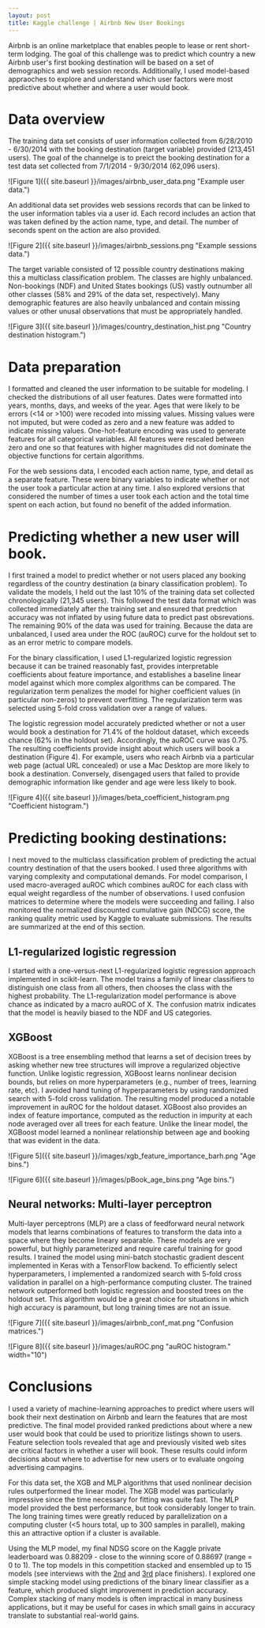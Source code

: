```yaml
---
layout: post
title: Kaggle challenge | Airbnb New User Bookings
---
```


Airbnb is an online marketplace that enables people to lease or rent short-term lodging.  The goal of this challenge was to predict which country a new Airbnb user's first booking destination will be based on a set of demographics and web session records. Additionally, I used model-based appraoches to explore and understand which user factors were most predictive about whether and where a user would book.

# Data overview

The training data set consists of user information collected from 6/28/2010 - 6/30/2014 with the booking destination (target variable) provided (213,451 users).  The goal of the channelge is to preict the booking destination for a test data set collected from 7/1/2014 - 9/30/2014 (62,096 users).  

![Figure 1]({{ site.baseurl }}/images/airbnb_user_data.png "Example user data.")

An additional data set provides web sessions records that can be linked to the user information tables via a user id.  Each record includes an action that was taken defined by the action name, type, and detail.  The number of seconds spent on the action are also provided.  

![Figure 2]({{ site.baseurl }}/images/airbnb_sessions.png "Example sessions data.")

The target variable consisted of 12 possible country destinations making this a multiclass classification problem.  The classes are highly unbalanced.  Non-bookings (NDF) and United States bookings (US) vastly outnumber all other classes (58% and 29% of the data set, respectively).  Many demographic features are also heavily unbalanced and contain missing values or other unusal observations that must be appropriately handled.

![Figure 3]({{ site.baseurl }}/images/country_destination_hist.png "Country destination histogram.")

# Data preparation

I formatted and cleaned the user information to be suitable for modeling.  I checked the distributions of all user features.  Dates were formatted into years, months, days, and weeks of the year.  Ages that were likely to be errors (<14 or >100) were recoded into missing values.  Missing values were not imputed, but were coded as zero and a new feature was added to indicate missing values.  One-hot-feature encoding was used to generate features for all categorical variables.  All features were rescaled between zero and one so that features with higher magnitudes did not dominate the objective functions for certain algorithms.

For the web sessions data, I encoded each action name, type, and detail as a separate feature.  These were binary variables to indicate whether or not the user took a particular action at any time.  I also explored versions that considered the number of times a user took each action and the total time spent on each action, but found no benefit of the added information.


# Predicting whether a new user will book.

I first trained a model to predict whether or not users placed any booking regardless of the country destination (a binary classification problem).  To validate the models, I held out the last 10% of the training data set collected chronologically (21,345 users).  This followed the test data format which was collected immediately after the training set and ensured that predction accuracy was not inflated by using future data to predict past obsrevations.  The remaining 90% of the data was used for training.  Because the data are unbalanced, I used area under the ROC (auROC) curve for the holdout set to as an error metric to compare models.

For the binary classification, I used L1-regularized logistic regression because it can be trained reasonably fast, provides  interpretable coefficients about feature importance, and establishes a baseline linear model against which more complex algorithms can be compared.  The regularization term penalizes the model for higher coefficient values (in particular non-zeros) to prevent overfitting.  The regularization term was selected using 5-fold cross validation over a range of values.

The logistic regression model accurately predicted whether or not a user would book a destination for 71.4% of the holdout dataset, which exceeds chance (62% in the holdout set).  Accordingly, the auROC curve was 0.75.  The resulting coefficients provide insight about which users will book a destination (Figure 4). For example, users who reach Airbnb via a particular web page (actual URL concealed) or use a Mac Desktop are more likely to book a destination.  Conversely, disengaged users that failed to provide demographic information like gender and age were less likely to book.

![Figure 4]({{ site.baseurl }}/images/beta_coefficient_histogram.png "Coefficient histogram.")


# Predicting booking destinations: 

I next moved to the multiclass classification problem of predicting the actual country destination of that the users booked.  I used three algorithms with varying complexity and computational demands. For model comparison, I used macro-averaged auROC which combines auROC for each class with equal weight regardless of the number of observations.  I used confusion matrices to determine where the models were succeeding and failing. I also monitored the normalized discounted cumulative gain (NDCG) score, the ranking quality metric used by Kaggle to evaluate submissions. The results are summarized at the end of this section.

## L1-regularized logistic regression
I started with a one-versus-next L1-regularized logistic regression approach implemented in scikit-learn.  The model trains a family of linear classifiers to distinguish one class from all others, then chooses the class with the highest probability.  The L1-regularization model performance is above chance as indicated by a macro auROC of X.  The confusion matrix indicates that the model is heavily biased to the NDF and US categories.  

## XGBoost
XGBoost is a tree ensembling method that learns a set of decision trees by asking whether new tree structures will improve a regularized objective function. Unlike logistic regression, XGBoost learns nonlinear decision bounds, but relies on more hyperparameters (e.g., number of trees, learning rate, etc).  I avoided hand tuning of hyperparameters by using randomized search with 5-fold cross validation.  The resulting model  produced a notable improvement in auROC for the holdout dataset. XGBoost also provides an index of feature importance, computed as the reduction in impurity at each node averaged over all trees for each feature.  Unlike the linear model, the XGBoost model learned a nonlinear relationship between age and booking that was evident in the data.

![Figure 5]({{ site.baseurl }}/images/xgb_feature_importance_barh.png "Age bins.")

![Figure 6]({{ site.baseurl }}/images/pBook_age_bins.png "Age bins.")

## Neural networks: Multi-layer perceptron
Multi-layer perceptrons (MLP) are a class of feedforward neural network models that learns combinations of features to transform the data into a space where they become lineary separable.  These models are very powerful, but  highly parameterized and require careful training for good results.  I trained the model using mini-batch stochastic gradient descent implemented in Keras with a TensorFlow backend.  To efficiently select hyperparameters, I implemented a randomized search with 5-fold cross validation in parallel on a high-performance computing cluster.  The trained network outperformed both logistic regression and boosted trees on the holdout set.  This algorithm would be a great choice for situations in which high accuracy is paramount, but long training times are not an issue.  

![Figure 7]({{ site.baseurl }}/images/airbnb_conf_mat.png "Confusion matrices.")

![Figure 8]({{ site.baseurl }}/images/auROC.png "auROC histogram." width="10")


# Conclusions

I used a variety of machine-learning approaches to predict where users will book their next destination on Airbnb and learn the features that are most predictive.  The final model provided ranked predictions about where a new user would book that could be used to prioritize listings shown to users.  Feature selection tools revealed that age and previously visited web sites are critical factors in whether a user will book.  These results could inform decisions about where to advertise for new users or to evaluate ongoing advertising campagins.

For this data set, the XGB and MLP algorithms that used nonlinear decision rules outperformed the linear model.  The XGB model was particularly impressive since the time necessary for fitting was quite fast.  The MLP model provided the best performance, but took considerably longer to train.  The long training times were greatly reduced by parallelization on a computing cluster (<5 hours total, up to 300 samples in parallel), making this an attractive option if a cluster is available.

Using the MLP model, my final NDSG score on the Kaggle private leaderboard was 0.88209 - close to the winning score of 0.88697 (range = 0 to 1).  The top models in this competition stacked and ensembled up to 15 models (see interviews with the [2nd](http://blog.kaggle.com/2016/03/17/airbnb-new-user-bookings-winners-interview-2nd-place-keiichi-kuroyanagi-keiku/) and [3rd](http://blog.kaggle.com/2016/03/07/airbnb-new-user-bookings-winners-interview-3rd-place-sandro-vega-pons/) place finishers).  I explored one simple stacking model using predictions of the binary linear classifier as a feature, which produced slight improvement in prediction accuracy. Complex stacking of many models is often impractical in many business applications, but it may be useful for cases in which small gains in accuracy translate to substantial real-world gains.













